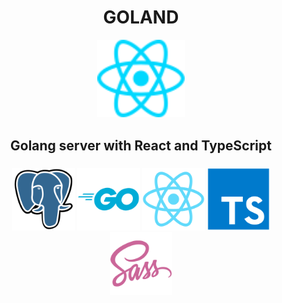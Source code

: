 <div align="center">
    <div align="center">
        <h1>GOLAND</h1>
        <img src="https://raw.githubusercontent.com/SLecureu/Goland/master/public/assets/icon.svg" width="140px" />
        <h2>Golang server with React and TypeScript<h3>
    </div>
    <img src="https://raw.githubusercontent.com/devicons/devicon/master/icons/postgresql/postgresql-original.svg" width="100px" />
    <img src="https://raw.githubusercontent.com/devicons/devicon/master/icons/go/go-original-wordmark.svg" width="100px" />
    <img src="https://raw.githubusercontent.com/devicons/devicon/master/icons/react/react-original.svg" width="100px" />
    <img src="https://raw.githubusercontent.com/devicons/devicon/master/icons/typescript/typescript-original.svg" width="100px" />
    <img src="https://raw.githubusercontent.com/devicons/devicon/master/icons/sass/sass-original.svg" width="100px" />
</div>
